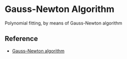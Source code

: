 # Gauss-Newton Algorithm

Polynomial fitting, by means of Gauss-Newton algorithm

## Reference

- [Gauss–Newton algorithm](https://en.wikipedia.org/wiki/Gauss–Newton_algorithm)

